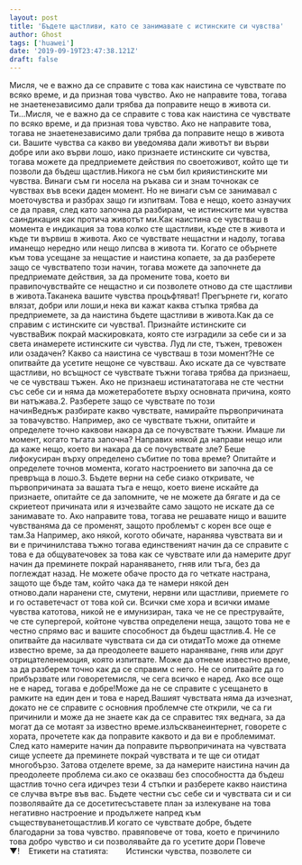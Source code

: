 ```yaml
---
layout: post
title: 'Бъдете щастливи, като се занимавате с истинските си чувства'
author: Ghost
tags: ['huawei']
date: '2019-09-19T23:47:38.121Z'
draft: false
---
```


Мисля, че е важно да се справите с това как наистина се чувствате по всяко време, и да призная това чувство. Ако не направите това, тогава не знаетенезависимо дали трябва да поправите нещо в живота си. Ти...Мисля, че е важно да се справите с това как наистина се чувствате по всяко време, и да призная това чувство. Ако не направите това, тогава не знаетенезависимо дали трябва да поправите нещо в живота си. Вашите чувства са какво ви уведомява дали животът ви върви добре или ако върви лошо, иако признаете истинските си чувства, тогава можете да предприемете действия по своетоживот, който ще ти позволи да бъдеш щастлив.Никога не съм бил крияистинските ми чувства. Винаги съм ги носела на ръкава си и знам точнокак се чувствах във всеки даден момент. Но не винаги съм се занимавал с моеточувства и разбрах защо ги изпитвам. Това е нещо, което азнаучих се да правя, след като започна да разбирам, че истинските ми чувства саиндикация как протича животът ми.Как наистина се чувстваш в момента е индикация за това колко сте щастливи, къде сте в живота и къде ти вървиш в живота. Ако се чувствате нещастни и надолу, тогава иманещо нередно или нещо липсва в живота ти. Когато се обърнете към това усещане за нещастие и наистина копаете, за да разберете защо се чувстватепо този начин, тогава можете да започнете да предприемате действия, за да промените това, което ви правипочувствайте се нещастно и си позволете отново да сте щастливи в живота.Таканека вашите чувства процъфтяват! Прегърнете ги, когато влязат, добри или лоши,и нека ви кажат каква стъпка трябва да предприемете, за да наистина бъдете щастливи в живота.Как да се справим с истинските си чувства1. Признайте истинските си чувстваВиж покрай маскировката, която сте изградили за себе си и за света инамерете истинските си чувства. Луд ли сте, тъжен, тревожен или озадачен? Какво са наистина се чувстваш в този момент?Не се опитвайте да усетите нещоне се чувстваш. Ако искате да се чувствате щастливи, но всъщност се чувствате тъжни тогава трябва да признаеш, че се чувстваш тъжен. Ако не признаеш истинататогава не сте честни със себе си и няма да можетеработете върху основната причина, която ви натъжава.2. Разберете защо се чувствате по този начинВеднъж разбирате какво чувствате, намирайте първопричината за товачувство. Например, ако се чувствате тъжни, опитайте и определете точно каквови накара да се почувствате тъжни. Имаше ли момент, когато тъгата започна? Направих някой да направи нещо или да каже нещо, което ви накара да се почувствате зле? Беше лифокусиран върху определено събитие по това време? Опитайте и определете точнов момента, когато настроението ви започна да се превръща в лошо.3. Бъдете верни на себе сиако откривате, че първопричината за вашата тъга е нещо, което виене искайте да признаете, опитайте се да запомните, че не можете да бягате и да се скриетеот причината или я изчезвайте само защото не искате да се занимавате то. Ако направите това, тогава не решавате нищо и вашите чувстваняма да се променят, защото проблемът с корен все още е там.За Например, ако някой, когото обичате, наранява чувствата ви и ви е причинилстава тъжно тогава единственият начин да се справите с това е да общуватечовек за това как се чувствате или да намерите друг начин да преминете покрай нараняването, гняв или тъга, без да поглеждат назад. Не можете обаче просто да го четкате настрана, защото ще бъде там, който чака да те намери някой ден отново.дали наранени сте, смутени, нервни или щастливи, приемете го и го оставетечаст от това кой си. Всички сме хора и всички имаме чувства катотова, никой не е имунизиран, така че не се преструвайте, че сте супергерой, койтоне чувства определени неща, защото това не е честно спрямо вас и вашите способност да бъдеш щастлив.4. Не се опитвайте да насилвате чувствата си да си отидатТо може да отнеме известно време, за да преодолеете вашето нараняване, гняв или друг отрицателенемоция, която изпитвате. Може да отнеме известно време, за да разберем точно как да се справим с него. Не се опитвайте да го прибързвате или говоретемисля, че сега всичко е наред. Ако все още не е наред, тогава е добре!Може да не се справите с усещането в рамките на един ден и това е наред.Вашият чувствата няма да изчезнат, докато не се справите с основния проблемче сте открили, че са ги причинили и може да не знаете как да се справитес тях веднага, за да могат да се мотаят за известно време.излъскванеинтернет, говорете с хората, прочетете как да поправите каквото и да ви е проблемимат. След като намерите начин да поправите първопричината на чувствата сище успеете да преминете покрай чувствата и те ще си отидат многобързо. Затова отделете време, за да намерите наистина начин да преодолеете проблема си.ако се оказваш без способността да бъдеш щастлив точно сега идичрез тези 4 стъпки и разберете какво наистина се случва вътре във вас. Бъдете честни със себе си и чувствата си и си позволявайте да се досетитесъставете план за излекуване на това негативно настроение и продължете напред към съществуванетощастлив.И когато се чувствате добре, бъдете благодарни за това чувство. правяповече от това, което е причинило това добро чувство и си позволявайте да го усетите дори Повече ▼!    Етикети на статията:        Истински чувства, позволете си
